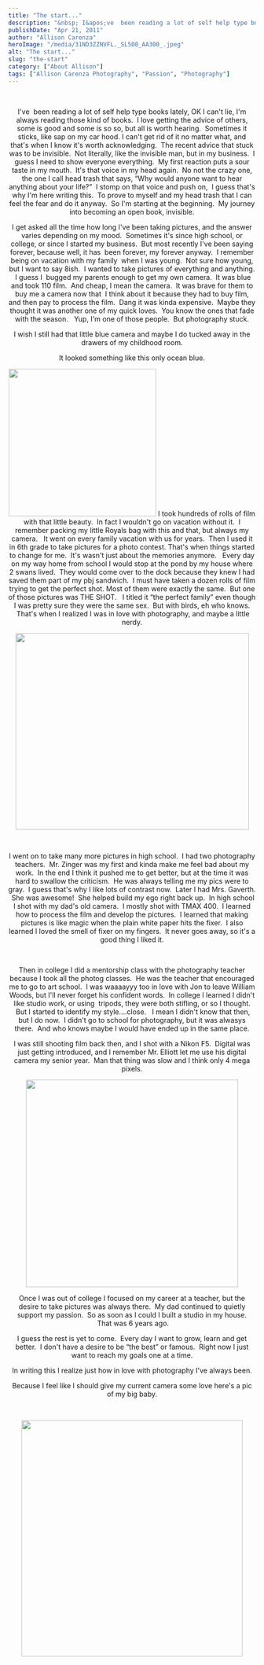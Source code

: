 ```yaml
---
title: "The start..."
description: "&nbsp; I&apos;ve  been reading a lot of self help type books lately, OK I can&apos;t lie, I&apos;m always reading those "
publishDate: "Apr 21, 2011"
author: "Allison Carenza"
heroImage: "/media/31ND3ZZNVFL._SL500_AA300_.jpeg"
alt: "The start..."
slug: "the-start"
category: ["About Allison"]
tags: ["Allison Carenza Photography", "Passion", "Photography"]
---
```


<p style="text-align: center;">&nbsp;</p>
<p style="text-align: center;">I&apos;ve  been reading a lot of self help type books lately, OK I can&apos;t lie, I&apos;m always reading those kind of books.  I love getting the advice of others, some is good and some is so so, but all is worth hearing.  Sometimes it sticks, like sap on my car hood. I can&apos;t get rid of it no matter what, and that&apos;s when I know it&apos;s worth acknowledging.  The recent advice that stuck was to be invisible.  Not literally, like the invisible man, but in my business.  I guess I need to show everyone everything.  My first reaction puts a sour taste in my mouth.  It&apos;s that voice in my head again.  No not the crazy one, the one I call head trash that says, &#8220;Why would anyone want to hear anything about your life?&#8221;  I stomp on that voice and push on,  I guess that&apos;s why I&apos;m here writing this.  To prove to myself and my head trash that I can feel the fear and do it anyway.  So I&apos;m starting at the beginning.  My journey into becoming an open book, invisible.</p>
<p style="text-align: center;">I get asked all the time how long I&apos;ve been taking pictures, and the answer varies depending on my mood.  Sometimes it&apos;s since high school, or college, or since I started my business.  But most recently I&apos;ve been saying forever, because well, it has  been forever, my forever anyway.  I remember being on vacation with my family  when I was young.  Not sure how young, but I want to say 8ish.  I wanted to take pictures of everything and anything.  I guess I  bugged my parents enough to get my own camera.  It was blue and took 110 film.  And cheap, I mean the camera.  It was brave for them to buy me a camera now that  I think about it because they had to buy film, and then pay to process the film.  Dang it was kinda expensive.  Maybe they thought it was another one of my quick loves.  You know the ones that fade with the season.   Yup, I&apos;m one of those people.  But photography stuck.</p>
<p style="text-align: center;">I wish I still had that little blue camera and maybe I do tucked away in the drawers of my childhood room.</p>
<p style="text-align: center;">It looked something like this only ocean blue.</p>
<p style="text-align: center;"><a rel="attachment wp-att-2152" href="http://www.allisoncarenza.com/?attachment_id=2152"><img class="aligncenter size-full wp-image-2152" title="31ND3ZZNVFL._SL500_AA300_" src="/media/31ND3ZZNVFL._SL500_AA300_.jpeg" alt="" width="300" height="300" /></a> I took hundreds of rolls of film with that little beauty.  In fact I wouldn&apos;t go on vacation without it.  I remember packing my little Royals bag with this and that, but always my camera.   It went on every family vacation with us for years.  Then I used it in 6th grade to take pictures for a photo contest. That&apos;s when things started to change for me.  It&apos;s wasn&apos;t just about the memories anymore.   Every day on my way home from school I would stop at the pond by my house where 2 swans lived.  They would come over to the dock because they knew I had saved them part of my pbj sandwich.  I must have taken a dozen rolls of film trying to get the perfect shot. Most of them were exactly the same.  But one of those pictures was THE SHOT.   I titled it &#8220;the perfect family&#8221; even though I was pretty sure they were the same sex.  But with birds, eh who knows.  That&apos;s when I realized I was in love with photography, and maybe a little nerdy.</p>
<p style="text-align: center;"><a rel="attachment wp-att-2151" href="http://www.allisoncarenza.com/?attachment_id=2151"><img class="aligncenter size-full wp-image-2151" title="camera" src="/media/camera1.jpg" alt="" width="475" height="400" srcset="/media/camera1.jpg 475w, /media/camera1-300x253.jpg 300w" sizes="(max-width: 475px) 100vw, 475px" /></a></p>
<p style="text-align: center;">&nbsp;</p>
<p style="text-align: center;">I went on to take many more pictures in high school.  I had two photography teachers.  Mr. Zinger was my first and kinda make me feel bad about my work.  In the end I think it pushed me to get better, but at the time it was hard to swallow the criticism.  He was always telling me my pics were to gray.  I guess that&apos;s why I like lots of contrast now.  Later I had Mrs. Gaverth.  She was awesome!  She helped build my ego right back up.  In high school I shot with my dad&apos;s old camera.  I mostly shot with TMAX 400.  I learned how to process the film and develop the pictures.  I learned that making pictures is like magic when the plain white paper hits the fixer.  I also learned I loved the smell of fixer on my fingers.  It never goes away, so it&apos;s a good thing I liked it.</p>
<p>&nbsp;</p>
<p style="text-align: center;">Then in college I did a mentorship class with the photography teacher because I took all the photog classes.  He was the teacher that encouraged me to go to art school.  I was waaaayyy too in love with Jon to leave William Woods, but I&apos;ll never forget his confident words.  In college I learned I didn&apos;t like studio work, or using  tripods, they were both stifling, or so I thought.  But I started to identify my style....close.   I mean I didn&apos;t know that then, but I do now.  I didn&apos;t go to school for photography, but it was alwasys there.  And who knows maybe I would have ended up in the same place.</p>
<p style="text-align: center;">I was still shooting film back then, and I shot with a Nikon F5.  Digital was just getting introduced, and I remember Mr. Elliott let me use his digital camera my senior year.  Man that thing was slow and I think only 4 mega pixels.</p>
<p style="text-align: center;"><a rel="attachment wp-att-2169" href="http://www.allisoncarenza.com/?attachment_id=2169"><img class="aligncenter size-full wp-image-2169" title="NikonF5front80mm" src="/media/NikonF5front80mm.jpeg" alt="" width="432" height="422" srcset="/media/NikonF5front80mm.jpeg 432w, /media/NikonF5front80mm-300x293.jpeg 300w" sizes="(max-width: 432px) 100vw, 432px" /></a></p>
<p style="text-align: center;">Once I was out of college I focused on my career at a teacher, but the desire to take pictures was always there.  My dad continued to quietly support my passion.  So as soon as I could I built a studio in my house.  That was 6 years ago.</p>
<p style="text-align: center;">I guess the rest is yet to come.  Every day I want to grow, learn and get better.  I don&apos;t have a desire to be &#8220;the best&#8221; or famous.  Right now I just want to reach my goals one at a time.</p>
<p style="text-align: center;">In writing this I realize just how in love with photography I&apos;ve always been.</p>
<p style="text-align: center;">Because I feel like I should give my current camera some love here&apos;s a pic of my big baby.</p>
<p style="text-align: center;">&nbsp;</p>
<p style="text-align: center;"><a rel="attachment wp-att-2170" href="http://www.allisoncarenza.com/?attachment_id=2170"><img class="aligncenter size-large wp-image-2170" title="ZBEAUTY" src="/media/ZBEAUTY.jpeg" alt="" width="450" height="481" /></a></p>
<p style="text-align: center;">&nbsp;</p>
